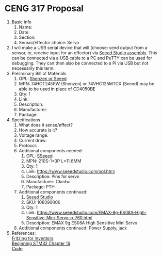# CENG 317 Proposal
1. Basic info
     1. Name: 
     2. Date: 
     3. Section:
     4. Sensor/Effector choice: Servo
2. I will make a USB serial device that will (choose: send output from a sensor, or, receive input for an effector) via [Seeed Studio assembly](https://www.seeedstudio.com/fusion_pcb.html). This can be connected via a USB cable to a PC and PuTTY can be used for debugging. They can then also be connected to a Pi via USB but not necessarily this term. 
3. Preliminary Bill of Materials
    1. OPL: [Shenzen or Seeed](https://www.seeedstudio.com/opl.html)
    2. MPN: 74HCT245PW (Shenzen) or 74VHC125MTCX (Seeed) may be able to be used in place of CD4050BE
	3. Qty: 1
	4. Link: 
    5. Description:	
	6. Manufacturer: 
	7. Package: 
4. Specifications
    1. What does it sense/effect?
	2. How accurate is it?
    3. Voltage range:
	4. Current draw:
	5. Protocol:
	6. Additional components needed:	
        1. OPL: [SSeeed](https://www.seeedstudio.com/opl.html)
        2. MPN: 210S-1*3P L=11.6MM
	    3. Qty: 1
	    4. Link: https://www.seeedstudio.com/opl.html
        5. Description:	Pins for servo
	    6. Manufacturer: Ckmtw
	    7. Package: PTH
	7. Additional components continued:
	    1. [Seeed Studio](https://www.seeedstudio.com/)
		2. SKU: 108090000
		3. Qty: 1
		4. Link: https://www.seeedstudio.com/EMAX-9g-ES08A-High-Sensitive-Mini-Servo-p-760.html
		5. Description:	EMAX 9g ES08A High Sensitive Mini Servo
	8. Additional components continued: Power Supply, jack	
5. References:    
[Fritzing for Inventors](https://learning-oreilly-com.ezproxy.humber.ca/library/view/fritzing-for-inventors/9780071844642/ch01.html#ch01)    
[Beginning STM32 Chapter 16](https://learning-oreilly-com.ezproxy.humber.ca/library/view/beginning-stm32-developing/9781484236246/html/465982_1_En_1_Chapter.xhtml)     
[Code](https://github.com/Apress/Beg-STM32-Devel-FreeRTOS-libopencm3-GCC/tree/master/rtos/tim2_pwm)